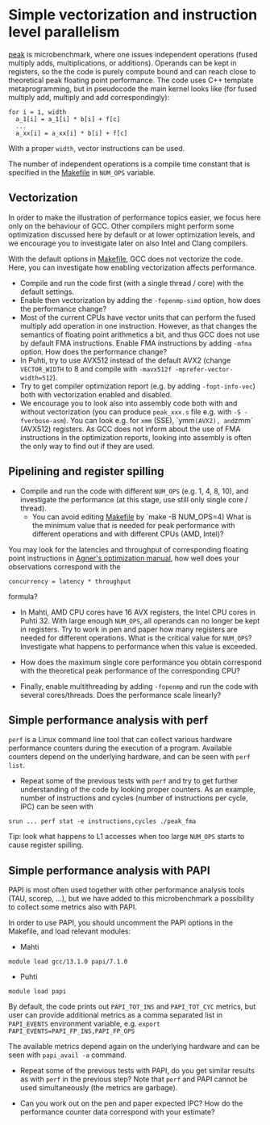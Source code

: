 # Simple vectorization and instruction level parallelism

[peak](../demos/peak) is microbenchmark, where one issues independent operations (fused multiply adds, multiplications, or additions). Operands can be kept in registers, so the 
the code is purely compute bound and can reach close to theoretical peak 
floating point performance. The code uses C++ template metaprogramming, but in pseudocode the main kernel looks like (for fused multiply add, multiply and add correspondingly):
```
for i = 1, width
  a_1[i] = a_1[i] * b[i] + f[c]
  ... 
  a_xx[i] = a_xx[i] * b[i] + f[c]
```
With a proper `width`, vector instructions can be used.

The number of independent operations is a compile time constant that is specified in the
[Makefile](../demos/peak/Makefile) in `NUM_OPS` variable.


## Vectorization

In order to make the illustration of performance topics easier, we focus here only
on the behaviour of GCC. Other compilers might perform some optimization discussed here
by default or at lower optimization levels, and we encourage you to investigate later on
also Intel and Clang compilers.

With the default options in [Makefile](../demos/peak/Makefile), GCC does not vectorize 
the code. Here, you can investigate how enabling vectorization affects performance.

- Compile and run the code first (with a single thread / core) with the default settings.
- Enable then vectorization by adding the `-fopenmp-simd` option, how does the 
  performance change?
- Most of the current CPUs have vector units that can perform the fused multiply add 
  operation in one instruction. However, as that changes the semantics of floating point 
  arithmetics a bit, and thus GCC does not use by default FMA instructions. Enable 
  FMA instructions by adding `-mfma` option. How does the performance change?
- In Puhti, try to use AVX512 instead of the default AVX2 (change `VECTOR_WIDTH` to 8
  and compile with `-mavx512f -mprefer-vector-width=512`). 
- Try to get compiler optimization report (e.g. by adding `-fopt-info-vec`) both
  with vectorization enabled and disabled.
- We encourage you to look also into assembly code both with and without vectorization 
  (you can produce `peak_xxx.s` file e.g. with `-S -fverbose-asm`). You can look 
  e.g. for `xmm` (SSE), ´ymm` (AVX2), and `zmm` (AVX512) registers. 
  As GCC does not inform about the use of FMA instructions in the optimization reports, 
  looking into assembly is often the only way to find out if they are used.

## Pipelining and register spilling

- Compile and run the code with different `NUM_OPS` (e.g. 1, 4, 8, 10), and 
  investigate the performance (at this stage, use still only single core / thread). 
    - You can avoid editing [Makefile](../demos/peak/Makefile) by `make -B NUM_OPS=4)
  What is the minimum value that is needed  for peak performance with different 
  operations and with different CPUs (AMD, Intel)? 

You may look for the latencies and throughput of corresponding floating point instructions
in [Agner's optimization manual](https://www.agner.org/optimize/instruction_tables.pdf), how well does your observations correspond with the 
```
concurrency = latency * throughput
```
formula?

- In Mahti, AMD CPU cores have 16 AVX registers, the Intel CPU cores in Puhti 32. With 
large enough `NUM_OPS`, all operands can no longer be kept in registers. Try to work in
pen and paper how many registers are needed for different operations. What is the 
critical value for `NUM_OPS`? Investigate what happens to performance when this value is
exceeded.  

- How does the maximum single core performance you obtain correspond with the 
theoretical peak performance of the corresponding CPU?

- Finally, enable multithreading by adding `-fopenmp` and run the code with several
  cores/threads. Does the performance scale linearly?

## Simple performance analysis with perf

`perf` is a Linux command line tool that can collect various hardware
performance counters during the execution of a program. Available counters depend on
the underlying hardware, and can be seen with `perf list`.

- Repeat some of the previous tests with `perf` and try to get further understanding
  of the code by looking proper counters. As an example, number of instructions and 
  cycles (number of instructions per cycle, IPC) can be seen with
```
srun ... perf stat -e instructions,cycles ./peak_fma
```

Tip: look what happens to L1 accesses when too large `NUM_OPS` starts to cause register 
spilling.

## Simple performance analysis with PAPI

PAPI is most often used together with other performance analysis tools (TAU, scorep, ...),
but we have added to this microbenchmark a possibility to collect some metrics also
with PAPI.

In order to use PAPI, you should uncomment the PAPI options in the Makefile, and load relevant modules:
- Mahti
```
module load gcc/13.1.0 papi/7.1.0
```
- Puhti
```
module load papi
```

By default, the code prints out `PAPI_TOT_INS` and `PAPI_TOT_CYC` metrics, but user can
provide additional metrics as a comma separated list in `PAPI_EVENTS` environment variable, e.g. `export PAPI_EVENTS=PAPI_FP_INS,PAPI_FP_OPS`

The available metrics depend again on the underlying hardware and can be seen with `papi_avail -a` command.

- Repeat some of the previous tests with PAPI, do you get similar results as with `perf` in the previous step? Note that `perf` and PAPI cannot be used simultaneously (the metrics are garbage).

- Can you work out on the pen and paper expected IPC? How do the performance counter data
correspond with your estimate?


